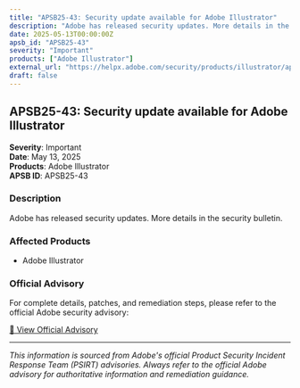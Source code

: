 ```yaml
---
title: "APSB25-43: Security update available for Adobe Illustrator"
description: "Adobe has released security updates. More details in the security bulletin."
date: 2025-05-13T00:00:00Z
apsb_id: "APSB25-43"
severity: "Important"
products: ["Adobe Illustrator"]
external_url: "https://helpx.adobe.com/security/products/illustrator/apsb25-43.html"
draft: false
---
```


## APSB25-43: Security update available for Adobe Illustrator

**Severity**: Important  
**Date**: May 13, 2025  
**Products**: Adobe Illustrator  
**APSB ID**: APSB25-43

### Description

Adobe has released security updates. More details in the security bulletin.

### Affected Products

- Adobe Illustrator


### Official Advisory

For complete details, patches, and remediation steps, please refer to the official Adobe security advisory:

[🔗 View Official Advisory](https://helpx.adobe.com/security/products/illustrator/apsb25-43.html)

---

*This information is sourced from Adobe's official Product Security Incident Response Team (PSIRT) advisories. Always refer to the official Adobe advisory for authoritative information and remediation guidance.*

